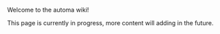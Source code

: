 Welcome to the automa wiki!

This page is currently in progress, more content will adding in the future.
